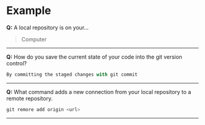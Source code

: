 # Example

**Q:** A local repository is on your...

> Computer

---

**Q:** How do you save the current state of your code into the git version control?

```js
By committing the staged changes with git commit
```

> 
---

**Q:** What command adds a new connection from your local repository to a remote repository. 

```js
git remore add origin <url>
```

> 
---
